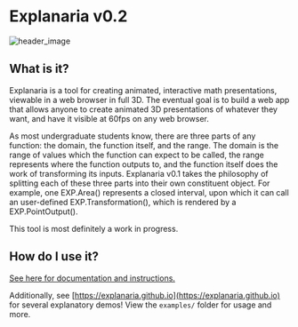 # Explanaria v0.2

![header_image](https://user-images.githubusercontent.com/1816168/36337723-37afc1bc-136b-11e8-81cb-4ce907384ad7.png)

## What is it?

Explanaria is a tool for creating animated, interactive math presentations, viewable in a web browser in full 3D. The eventual goal is to build a web app that allows anyone to create animated 3D presentations of whatever they want, and have it visible at 60fps on any web browser.

As most undergraduate students know, there are three parts of any function: the domain, the function itself, and the range. The domain is the range of values which the function can expect to be called, the range represents where the function outputs to, and the function itself does the work of transforming its inputs. Explanaria v0.1 takes the philosophy of splitting each of these three parts into their own constituent object. For example, one EXP.Area() represents a closed interval, upon which it can call an user-defined EXP.Transformation(), which is rendered by a EXP.PointOutput(). 

This tool is most definitely a work in progress.

## How do I use it?

[See here for documentation and instructions.](./DOCUMENTATION_AND_PHILOSOPHY.md)

Additionally, see [https://explanaria.github.io](https://explanaria.github.io) for several explanatory demos! View the `examples/` folder for usage and more.
